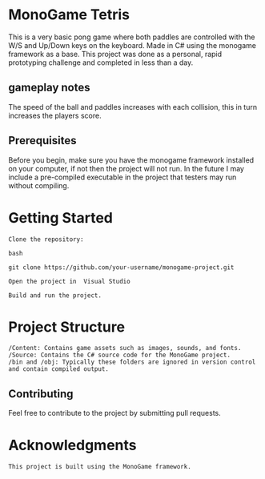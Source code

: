  # MonoGame Tetris

This is a very basic pong game where both paddles are controlled with the W/S and Up/Down keys on the keyboard. Made in C# using the monogame framework as a base.
This project was done as a personal, rapid prototyping challenge and completed in less than a day.

## gameplay notes
The speed of the ball and paddles increases with each collision, this in turn increases the players score. 
## Prerequisites

Before you begin, make sure you have the monogame framework installed on your computer, if not then the project will not run. In the future I may include a pre-compiled executable in the project that
testers may run without compiling.

# Getting Started

    Clone the repository:

    bash

    git clone https://github.com/your-username/monogame-project.git

    Open the project in  Visual Studio

    Build and run the project.

# Project Structure

    /Content: Contains game assets such as images, sounds, and fonts.
    /Source: Contains the C# source code for the MonoGame project.
    /bin and /obj: Typically these folders are ignored in version control and contain compiled output.

## Contributing

Feel free to contribute to the project by submitting pull requests.
# Acknowledgments
    This project is built using the MonoGame framework. 
